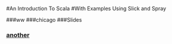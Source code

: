 ---
---

#An Introduction To Scala
#With Examples Using Slick and Spray

###ww
###chicago
###Slides
### [another](boop)
